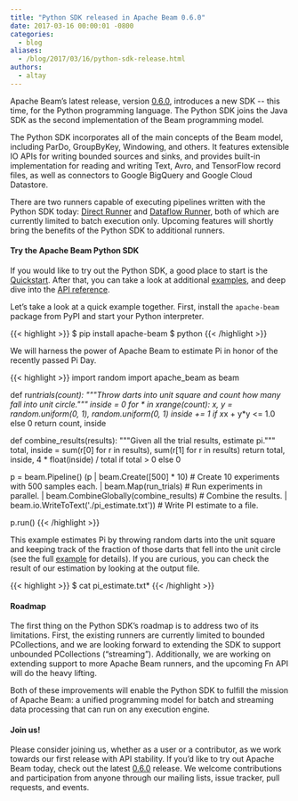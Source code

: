 ```yaml
---
title: "Python SDK released in Apache Beam 0.6.0"
date: 2017-03-16 00:00:01 -0800
categories:
  - blog
aliases:
  - /blog/2017/03/16/python-sdk-release.html
authors:
  - altay
---
```


<!--
Licensed under the Apache License, Version 2.0 (the "License");
you may not use this file except in compliance with the License.
You may obtain a copy of the License at

http://www.apache.org/licenses/LICENSE-2.0

Unless required by applicable law or agreed to in writing, software
distributed under the License is distributed on an "AS IS" BASIS,
WITHOUT WARRANTIES OR CONDITIONS OF ANY KIND, either express or implied.
See the License for the specific language governing permissions and
limitations under the License.
-->

Apache Beam’s latest release, version [0.6.0](/get-started/downloads/), introduces a new SDK -- this time, for the Python programming language. The Python SDK joins the Java SDK as the second implementation of the Beam programming model.

<!--more-->

The Python SDK incorporates all of the main concepts of the Beam model, including ParDo, GroupByKey, Windowing, and others. It features extensible IO APIs for writing bounded sources and sinks, and provides built-in implementation for reading and writing Text, Avro, and TensorFlow record files, as well as connectors to Google BigQuery and Google Cloud Datastore.

There are two runners capable of executing pipelines written with the Python SDK today: [Direct Runner](/documentation/runners/direct/) and [Dataflow Runner](/documentation/runners/dataflow/), both of which are currently limited to batch execution only. Upcoming features will shortly bring the benefits of the Python SDK to additional runners.

#### Try the Apache Beam Python SDK

If you would like to try out the Python SDK, a good place to start is the [Quickstart](/get-started/quickstart-py/). After that, you can take a look at additional [examples](https://github.com/apache/beam/tree/v0.6.0/sdks/python/apache_beam/examples), and deep dive into the [API reference](https://beam.apache.org/releases/pydoc/).

Let’s take a look at a quick example together. First, install the `apache-beam` package from PyPI and start your Python interpreter.

{{< highlight >}}
$ pip install apache-beam
$ python
{{< /highlight >}}

We will harness the power of Apache Beam to estimate Pi in honor of the recently passed Pi Day.

{{< highlight >}}
import random
import apache_beam as beam

def run*trials(count):
"""Throw darts into unit square and count how many fall into unit circle."""
inside = 0
for * in xrange(count):
x, y = random.uniform(0, 1), random.uniform(0, 1)
inside += 1 if x*x + y*y <= 1.0 else 0
return count, inside

def combine_results(results):
"""Given all the trial results, estimate pi."""
total, inside = sum(r[0] for r in results), sum(r[1] for r in results)
return total, inside, 4 \* float(inside) / total if total > 0 else 0

p = beam.Pipeline()
(p | beam.Create([500] \* 10) # Create 10 experiments with 500 samples each.
| beam.Map(run_trials) # Run experiments in parallel.
| beam.CombineGlobally(combine_results) # Combine the results.
| beam.io.WriteToText('./pi_estimate.txt')) # Write PI estimate to a file.

p.run()
{{< /highlight >}}

This example estimates Pi by throwing random darts into the unit square and keeping track of the fraction of those darts that fell into the unit circle (see the full [example](https://github.com/apache/beam/blob/v0.6.0/sdks/python/apache_beam/examples/complete/estimate_pi.py) for details). If you are curious, you can check the result of our estimation by looking at the output file.

{{< highlight >}}
$ cat pi_estimate.txt\*
{{< /highlight >}}

#### Roadmap

The first thing on the Python SDK’s roadmap is to address two of its limitations. First, the existing runners are currently limited to bounded PCollections, and we are looking forward to extending the SDK to support unbounded PCollections (“streaming”). Additionally, we are working on extending support to more Apache Beam runners, and the upcoming Fn API will do the heavy lifting.

Both of these improvements will enable the Python SDK to fulfill the mission of Apache Beam: a unified programming model for batch and streaming data processing that can run on any execution engine.

#### Join us!

Please consider joining us, whether as a user or a contributor, as we work towards our first release with API stability. If you’d like to try out Apache Beam today, check out the latest [0.6.0](/get-started/downloads/) release. We welcome contributions and participation from anyone through our mailing lists, issue tracker, pull requests, and events.

